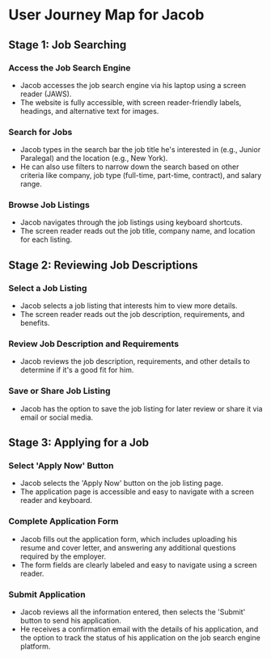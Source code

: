 # User Journey Map for Jacob

## Stage 1: Job Searching

### Access the Job Search Engine
- Jacob accesses the job search engine via his laptop using a screen reader (JAWS).
- The website is fully accessible, with screen reader-friendly labels, headings, and alternative text for images.

### Search for Jobs
- Jacob types in the search bar the job title he's interested in (e.g., Junior Paralegal) and the location (e.g., New York).
- He can also use filters to narrow down the search based on other criteria like company, job type (full-time, part-time, contract), and salary range.

### Browse Job Listings
- Jacob navigates through the job listings using keyboard shortcuts.
- The screen reader reads out the job title, company name, and location for each listing.

## Stage 2: Reviewing Job Descriptions

### Select a Job Listing
- Jacob selects a job listing that interests him to view more details.
- The screen reader reads out the job description, requirements, and benefits.

### Review Job Description and Requirements
- Jacob reviews the job description, requirements, and other details to determine if it's a good fit for him.

### Save or Share Job Listing
- Jacob has the option to save the job listing for later review or share it via email or social media.

## Stage 3: Applying for a Job

### Select 'Apply Now' Button
- Jacob selects the 'Apply Now' button on the job listing page.
- The application page is accessible and easy to navigate with a screen reader and keyboard.

### Complete Application Form
- Jacob fills out the application form, which includes uploading his resume and cover letter, and answering any additional questions required by the employer.
- The form fields are clearly labeled and easy to navigate using a screen reader.

### Submit Application
- Jacob reviews all the information entered, then selects the 'Submit' button to send his application.
- He receives a confirmation email with the details of his application, and the option to track the status of his application on the job search engine platform.
